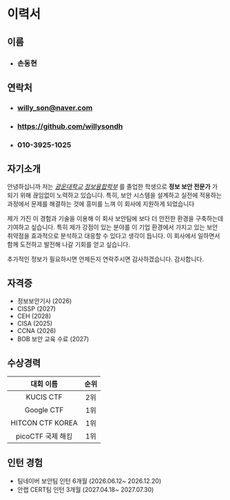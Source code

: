 # 이력서

## 이름
- ### 손동현

## 연락처
- ### willy_son@naver.com
- ### <https://github.com/willysondh>
- ### 010-3925-1025

## 자기소개

안녕하십니까 저는 [*광운대학교*](https://www.kw.ac.kr/ko) [*정보융합학부*](https://ic.kw.ac.kr) 를 졸업한 학생으로 
**정보 보안 전문가** 가 되기 위해 끊임없이 노력하고 있습니다. 특히, 보안 시스템을 설계하고 실전에 적용하는 과정에서 문제를 해결하는
것에 흥미를 느껴 이 회사에 지원하게 되었습니다

제가 가진 이 경험과 기술을 이용해 이 회사 보안팀에 보다 더 안전한 환경을 구축하는데 기여하고 싶습니다.
특히 제가 강점이 있는 분야를 이 기업 환경에서 가지고 있는 보안 취약점을 효과적으로 분석하고 대응할 수 있다고 생각이 듭니다. 
이 회사에서 일하면서 함께 도전하고 발전해 나갈 기회를 얻고 싶습니다.

추가적인 정보가 필요하시면 언제든지 연락주시면 감사하겠습니다. 감사합니다.

## 자격증

- 정보보안기사 (2026)
- CISSP (2027)
- CEH (2028)
- CISA (2025)
- CCNA (2026)
- BOB 보안 교육 수료 (2027)

## 수상경력

| 대회 이름   | 순위 |
| :---: | :---: |
| KUCIS CTF      | 2위  |
| Google CTF     | 1위  |
| HITCON CTF KOREA | 1위  |
| picoCTF 국제 해킹 | 1위  |

## 인턴 경험

- 팀네이버 보안팀 인턴 6개월 (2026.06.12~ 2026.12.20)
- 안랩 CERT팀 인턴 3개월 (2027.04.18~ 2027.07.30)
